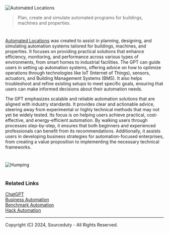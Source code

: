 ![Automated Locations](https://github.com/user-attachments/assets/9c0ce9a1-fc67-49a0-87b0-5f2c6de63def)

> Plan, create and simulate automated programs for buildings, machines and properties.

#

[Automated Locations](https://chatgpt.com/g/g-iU8UDR2rg-automated-locations) was created to assist in planning, designing, and simulating automation systems tailored for buildings, machines, and properties. It focuses on providing practical solutions that enhance efficiency, monitoring, and performance across various types of environments, from smart homes to industrial facilities. The GPT can guide users in setting up automation systems, offering advice on how to optimize operations through technologies like IoT (Internet of Things), sensors, actuators, and Building Management Systems (BMS). It also helps troubleshoot and refine existing setups to meet specific goals, ensuring that users can make informed decisions about their automation needs.

The GPT emphasizes scalable and reliable automation solutions that are aligned with industry standards. It provides clear and actionable advice, steering away from experimental or highly technical methods that may not yet be widely tested. Its focus is on helping users achieve practical, cost-effective, and energy-efficient automation. By walking users through processes step-by-step, it ensures that both beginners and experienced professionals can benefit from its recommendations. Additionally, it assists users in developing business strategies for automation-focused enterprises, from creating a value proposition to implementing the necessary technical frameworks.

#

![Humping](https://github.com/user-attachments/assets/680edef8-f4e5-4fae-b09e-be6ef7bd638a)

#
### Related Links

[ChatGPT](https://github.com/sourceduty/ChatGPT)
<br>
[Business Automation](https://github.com/sourceduty/Business_Automation)
<br>
[Benchmark Automation](https://github.com/sourceduty/Benchmark_Automation)
<br>
[Hack Automation](https://github.com/sourceduty/Hack_Automation)

***
Copyright (C) 2024, Sourceduty - All Rights Reserved.
